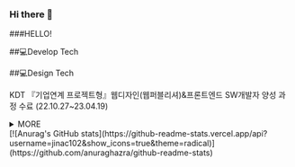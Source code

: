 ### Hi there 👋

<!--
**jinac102/jinac102** is a ✨ _special_ ✨ repository because its `README.md` (this file) appears on your GitHub profile.

Here are some ideas to get you started:

- 🔭 I’m currently working on ...
- 🌱 I’m currently learning ...
- 👯 I’m looking to collaborate on ...
- 🤔 I’m looking for help with ...
- 💬 Ask me about ...
- 📫 How to reach me: ...
- 😄 Pronouns: ...
- ⚡ Fun fact: ...
-->


###HELLO! 


##:computer:Develop Tech


##:computer:Design Tech


KDT 『기업연계 프로젝트형』웹디자인(웹퍼블리셔)&프론트엔드 SW개발자 양성 과정 수료 (22.10.27~23.04.19)
<details>
<summary>MORE </summary>


</details>
[![Anurag's GitHub stats](https://github-readme-stats.vercel.app/api?username=jinac102&show_icons=true&theme=radical)](https://github.com/anuraghazra/github-readme-stats)

